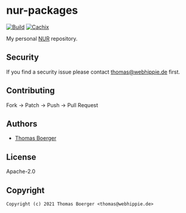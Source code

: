 # nur-packages

[![Build](https://github.com/tboerger/nur-packages/actions/workflows/build.yml/badge.svg)](https://github.com/tboerger/nur-packages/actions/workflows/build.yml) [![Cachix](https://img.shields.io/badge/cachix-tboerger-blue.svg)](https://tboerger.cachix.org)

My personal [NUR](https://github.com/nix-community/NUR) repository.

## Security

If you find a security issue please contact thomas@webhippie.de first.

## Contributing

Fork -> Patch -> Push -> Pull Request

## Authors

-   [Thomas Boerger](https://github.com/tboerger)

## License

Apache-2.0

## Copyright

```console
Copyright (c) 2021 Thomas Boerger <thomas@webhippie.de>
```
